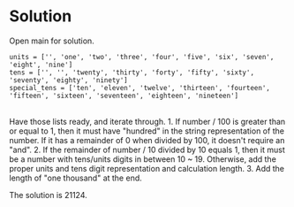 # Solution

Open main for solution.
<br/>
```
units = ['', 'one', 'two', 'three', 'four', 'five', 'six', 'seven', 'eight', 'nine']
tens = ['', '', 'twenty', 'thirty', 'forty', 'fifty', 'sixty', 'seventy', 'eighty', 'ninety']
special_tens = ['ten', 'eleven', 'twelve', 'thirteen', 'fourteen', 'fifteen', 'sixteen', 'seventeen', 'eighteen', 'nineteen']
```
<br/>
Have those lists ready, and iterate through.
1. If number / 100 is greater than or equal to 1, then it must have "hundred" in the string representation of the number. If it has a remainder of 0 when divided by 100, it doesn't require an "and".
2. If the remainder of number / 10 divided by 10 equals 1, then it must be a number with tens/units digits in between 10 ~ 19. Otherwise, add the proper units and tens digit representation and calculation length.
3. Add the length of "one thousand" at the end.

The solution is 21124.